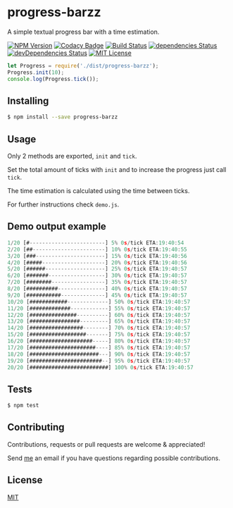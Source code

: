 # progress-barzz

A simple textual progress bar with a time estimation.

[![NPM Version][npm-image]][npm-url]
[![Codacy Badge](https://api.codacy.com/project/badge/Grade/40b9022c42024111b021e34014191ba9)](https://www.codacy.com/app/tiagobertolo/progress-barzz?utm_source=github.com&amp;utm_medium=referral&amp;utm_content=bertolo1988/progress-barzz&amp;utm_campaign=Badge_Grade)
[![Build Status](https://travis-ci.org/bertolo1988/progress-barzz.svg?branch=master)](https://travis-ci.org/bertolo1988/progress-barzz)
[![dependencies Status](https://david-dm.org/bertolo1988/progress-barzz/status.svg)](https://david-dm.org/bertolo1988/progress-barzz)
[![devDependencies Status](https://david-dm.org/bertolo1988/progress-barzz/dev-status.svg)](https://david-dm.org/bertolo1988/progress-barzz?type=dev)
[![MIT License][license-image]][license-url]

```js
let Progress = require('./dist/progress-barzz');
Progress.init(10);
console.log(Progress.tick());
```


## Installing

```bash
$ npm install --save progress-barzz
````

## Usage

Only 2 methods are exported, `init` and `tick`.

Set the total amount of ticks with `init` and to increase the progress just call `tick`.

The time estimation is calculated using the time between ticks.

For further instructions check `demo.js`.


## Demo output example

```js
1/20 [#------------------------] 5% 0s/tick ETA:19:40:54
2/20 [##-----------------------] 10% 0s/tick ETA:19:40:55
3/20 [###----------------------] 15% 0s/tick ETA:19:40:56
4/20 [#####--------------------] 20% 0s/tick ETA:19:40:56	
5/20 [######-------------------] 25% 0s/tick ETA:19:40:57
6/20 [#######------------------] 30% 0s/tick ETA:19:40:57
7/20 [########-----------------] 35% 0s/tick ETA:19:40:57
8/20 [##########---------------] 40% 0s/tick ETA:19:40:57
9/20 [###########--------------] 45% 0s/tick ETA:19:40:57
10/20 [############-------------] 50% 0s/tick ETA:19:40:57
11/20 [#############------------] 55% 0s/tick ETA:19:40:57
12/20 [###############----------] 60% 0s/tick ETA:19:40:57
13/20 [################---------] 65% 0s/tick ETA:19:40:57
14/20 [#################--------] 70% 0s/tick ETA:19:40:57
15/20 [##################-------] 75% 0s/tick ETA:19:40:57
16/20 [####################-----] 80% 0s/tick ETA:19:40:57
17/20 [#####################----] 85% 0s/tick ETA:19:40:57
18/20 [######################---] 90% 0s/tick ETA:19:40:57
19/20 [#######################--] 95% 0s/tick ETA:19:40:57
20/20 [#########################] 100% 0s/tick ETA:19:40:57
```

## Tests

```bash
$ npm test
```

## Contributing

Contributions, requests or pull requests are welcome & appreciated!

Send [me](https://github.com/bertolo1988/) an email if you have questions regarding possible contributions.

## License

  [MIT](LICENSE)

[npm-image]: https://img.shields.io/npm/v/progress-barzz.svg
[npm-url]: https://www.npmjs.com/package/progress-barzz
[license-image]: http://img.shields.io/badge/license-MIT-blue.svg?style=flat
[license-url]: LICENSE